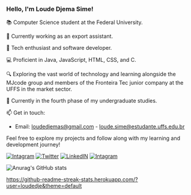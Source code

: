 ### Hello, I'm Loude Djema Sime!

📚 Computer Science student at the Federal University.

👔 Currently working as an export assistant.

🚀 Tech enthusiast and software developer.

💻 Proficient in Java, JavaScript, HTML, CSS, and C.

🔍 Exploring the vast world of technology and learning alongside the MJcode group and members of the Fronteira Tec junior company at the UFFS in the market sector.

📖 Currently in the fourth phase of my undergraduate studies.

📫 Get in touch:

- Email: loudedjemas@gmail.com  - loude.sime@estudante.uffs.edu.br


Feel free to explore my projects and follow along with my learning and development journey!



[![Intagram](https://img.shields.io/badge/Instagram-E4405F?style=for-the-badge&logo=instagram&logoColor=white)](https://www.instagram.com/djemalee_)
[![Twitter](https://img.shields.io/badge/Twitter-1DA1F2?style=for-the-badge&logo=twitter&logoColor=white)](https://twitter.com/Djema50852883)
[![LinkedIN](https://img.shields.io/badge/LinkedIn-0077B5?style=for-the-badge&logo=linkedin&logoColor=white)](https://www.linkedin.com/in/loude-djema-sime-a41135207/)
[![Intagram](https://img.shields.io/badge/dev-E4405F?style=for-the-badge&logo=dev&logoColor=white)](https://dev.to/loude)

![Anurag's GitHub stats](https://github-readme-stats.vercel.app/api?username=loudedje&show_icons=true&theme=dracula)

https://github-readme-streak-stats.herokuapp.com/?user=loudedje&theme=default





